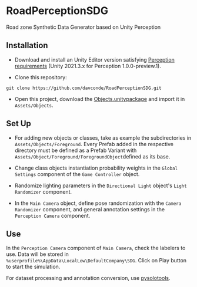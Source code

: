 # RoadPerceptionSDG
Road zone Synthetic Data Generator based on Unity Perception

## Installation
- Download and install an Unity Editor version satisfying [Perception requirements](https://github.com/Unity-Technologies/com.unity.perception/blob/main/com.unity.perception/Documentation~/SetupSteps.md) (Unity 2021.3.x for Perception 1.0.0-preview.1).

- Clone this repository:
```shell
git clone https://github.com/davconde/RoadPerceptionSDG.git
```

- Open this project, download the [Objects.unitypackage](https://universidadevigo-my.sharepoint.com/:u:/g/personal/david_conde_morales_uvigo_gal/EabQfLdzXyFJsSUp8SCEzuoBwZcrtHm5NMMdSmxQvJeXwA?e=THrGYh) and import it in `Assets/Objects`.

## Set Up
- For adding new objects or classes, take as example the subdirectories in `Assets/Objects/Foreground`. Every Prefab added in the respective directory must be defined as a Prefab Variant with `Assets/Object/Foreground/ForegroundObject`defined as its base.

- Change class objects instantiation probability weights in the `Global Settings` component of the `Game Controller` object.

- Randomize lighting parameters in the `Directional Light` object's `Light Randomizer` component.

- In the `Main Camera` object, define pose randomization with the `Camera Randomizer` component, and general annotation settings in the `Perception Camera` component.

## Use
In the `Perception Camera` component of `Main Camera`, check the labelers to use. Data will be stored in `%userprofile%\AppData\LocalLow\DefaultCompany\SDG`. Click on Play button to start the simulation.

For dataset processing and annotation conversion, use [pysolotools](https://github.com/Unity-Technologies/pysolotools).
